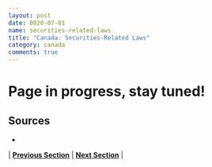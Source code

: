 ```yaml
---
layout: post
date: 0020-07-01
name: securities-related-laws
title: "Canada: Securities-Related Laws"
category: canada
comments: true
---
```


# Page in progress, stay tuned!

Sources 
--- 
- 
| **[Previous Section](https://neo-project.github.io/global-blockchain-compliance-hub//canada/canada-laws-token-sales.html)** | **[Next Section](https://neo-project.github.io/global-blockchain-compliance-hub//canada/canada-privacy-and-data-protection.html)** |
